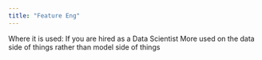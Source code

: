 ```yaml
---
title: "Feature Eng"
---
```

Where it is used: If you are hired as a Data Scientist
More used on the data side of things rather than model side of things

